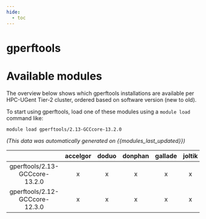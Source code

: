 ```yaml
---
hide:
  - toc
---
```


gperftools
==========

# Available modules


The overview below shows which gperftools installations are available per HPC-UGent Tier-2 cluster, ordered based on software version (new to old).

To start using gperftools, load one of these modules using a `module load` command like:

```shell
module load gperftools/2.13-GCCcore-13.2.0
```

*(This data was automatically generated on {{modules_last_updated}})*  

| |accelgor|doduo|donphan|gallade|joltik|shinx|
| :---: | :---: | :---: | :---: | :---: | :---: | :---: |
|gperftools/2.13-GCCcore-13.2.0|x|x|x|x|x|x|
|gperftools/2.12-GCCcore-12.3.0|x|x|x|x|x|x|
